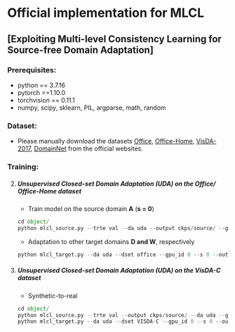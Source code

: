 # Official implementation for MLCL

## [Exploiting Multi-level Consistency Learning for Source-free Domain Adaptation]



### Prerequisites:
- python == 3.7.16
- pytorch ==1.10.0
- torchvision == 0.11.1
- numpy, scipy, sklearn, PIL, argparse, math, random

### Dataset:

- Please manually download the datasets [Office](https://drive.google.com/file/d/0B4IapRTv9pJ1WGZVd1VDMmhwdlE/view), [Office-Home](https://drive.google.com/file/d/0B81rNlvomiwed0V1YUxQdC1uOTg/view), [VisDA-2017](https://github.com/VisionLearningGroup/taskcv-2017-public/tree/master/classification), [DomainNet](https://paperswithcode.com/dataset/domainnet) from the official websites.


### Training:
2. ##### Unsupervised Closed-set Domain Adaptation (UDA) on the Office/ Office-Home dataset
	- Train model on the source domain **A** (**s = 0**)
    ```python
   cd object/
   python mlcl_source.py --trte val --da uda --output ckps/source/ --gpu_id 0 --dset office --max_epoch 100 --s 0
    ```
	
	- Adaptation to other target domains **D and W**, respectively
    ```python
   python mlcl_target.py --da uda --dset office --gpu_id 0 --s 0 --output_src ckps/source/ --output ckps/target/ --cross_par 0.1 --aug_par 0.3 --psva 0.6 --ent_par 1
    ```
   
3. ##### Unsupervised Closed-set Domain Adaptation (UDA) on the VisDA-C dataset
	- Synthetic-to-real 
    ```python
    cd object/
    python mlcl_source.py --trte val --output ckps/source/ --da uda --gpu_id 0 --dset VISDA-C --net resnet101 --lr 1e-3 --max_epoch 10 --s 0
    python mlcl_target.py --da uda --dset VISDA-C --gpu_id 0 --s 0 --output_src ckps/source/ --output ckps/target/ --net resnet101 --lr 1e-3 --cross_par 0.1 --aug_par 0.3 --psva 0.1 --ent_par 1
   ```
	
